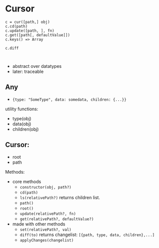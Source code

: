 # Cursor


```
c = cur([path,] obj)
c.cd(path)
c.update([path, ], fn)
c.get([path[, defaultValue]])
c.keys() => Array

c.diff



```

- abstract over datatypes
- later: traceable

## Any

- `{type: "SomeType", data: somedata, children: {...}}`

utility functions:
- type(obj)
- data(obj)
- children(obj)


## Cursor:
- root 
- path


Methods:

- core methods
    - `constructor(obj, path?)`
    - `cd(path)`
    - `ls(relativePath?)` returns children list.
    - `path()`
    - `root()`
    - `update(relativePath?, fn)`
    - `get(relativePath?, defaultValue?)`
- made with other methods
    - `set(relativePath?, val)`
    - `diff(to)` returns changelist: `[{path, type, data, children},...]`
    - `applyChanges(changelist)`

